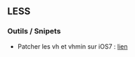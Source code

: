 
## LESS

### Outils / Snipets

- Patcher les vh et vhmin sur iOS7 : [lien](https://gist.github.com/zaygraveyard/dc4ca2cb5271d6e8d641#file-viewport-units-ios-less)
